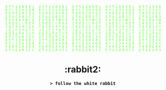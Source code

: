 [![matrix](https://raw.githubusercontent.com/appcypher/appcypher/main/matrix.svg)](https://www.youtube.com/watch?v=SDkAGkd4NLc)

<h1 align="center">
  :rabbit2:
</h1>


<h4 align="center">
  <samp>> follow the white rabbit</samp>
</h4>

